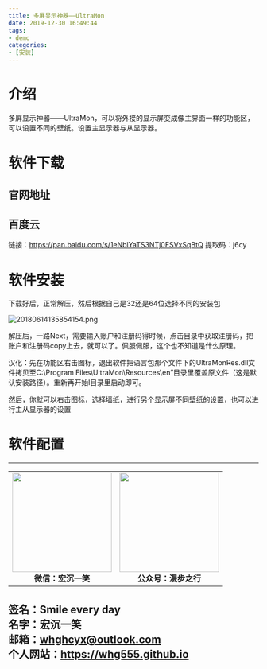 ```yaml
---
title: 多屏显示神器——UltraMon
date: 2019-12-30 16:49:44
tags: 
- demo
categories:
- [安装]
---
```

# 介绍 #
多屏显示神器——UltraMon，可以将外接的显示屏变成像主界面一样的功能区，可以设置不同的壁纸。设置主显示器与从显示器。
# 软件下载 #
## 官网地址 ##

## 百度云 ##
链接：https://pan.baidu.com/s/1eNblYaTS3NTj0FSVxSqBtQ 
提取码：j6cy
# 软件安装 #
下载好后，正常解压，然后根据自己是32还是64位选择不同的安装包

![20180614135854154.png](https://i.loli.net/2020/03/03/MFe3UzVNnWkuli9.png)

解压后，一路Next，需要输入账户和注册码得时候，点击目录中获取注册码，把账户和注册码copy上去，就可以了。佩服佩服，这个也不知道是什么原理。

汉化：先在功能区右击图标，退出软件把语言包那个文件下的UltraMonRes.dll文件拷贝至C:\Program Files\UltraMon\Resources\en”目录里覆盖原文件（这是默认安装路径）。重新再开始l目录里启动即可。

然后，你就可以右击图标，选择墙纸，进行另个显示屏不同壁纸的设置，也可以进行主从显示器的设置

# 软件配置 #




---
<center>
<table>
    <tr>
        <td >
            <center>
                <img src="https://i.loli.net/2020/01/08/CJz85Sbal6M7EOV.png" width="200"/>
            </center>
            <center style="font-weight:900">
                微信：宏沉一笑
            </center>
        </td>
        <td >
            <center>
                <img src="https://i.loli.net/2020/01/08/veq2DSphHME9KPV.jpg" width="200"/>
            </center>
            <center style="font-weight:900">
                公众号：漫步之行
            </center>
        </td>
    </tr>
</table>
</center>


**签名：Smile every day**    
**名字：宏沉一笑**   
**邮箱：whghcyx@outlook.com**  
**个人网站：https://whg555.github.io**  
---
